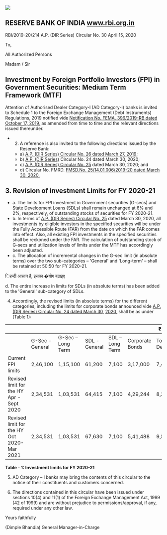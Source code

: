 ![](_page_0_Picture_0.jpeg)

## RESERVE BANK OF INDIA www.rbi.org.in

RBI/2019-20/214 A.P. (DIR Series) Circular No. 30 April 15, 2020

To,

All Authorized Persons

Madam / Sir

## **Investment by Foreign Portfolio Investors (FPI) in Government Securities: Medium Term Framework (MTF)**

Attention of Authorised Dealer Category-I (AD Category-I) banks is invited to Schedule 1 to the Foreign Exchange Management (Debt Instruments) Regulations, 2019 notified vide [Notification No. FEMA. 396/2019-RB dated October 17, 2019,](https://rbidocs.rbi.org.in/rdocs/content/pdfs/FEMA396_17102019.pdf) as amended from time to time and the relevant directions issued thereunder.

- 2. A reference is also invited to the following directions issued by the Reserve Bank:
	- a) [A.P. \(DIR Series\) Circular No. 26 dated March 27, 2019;](https://www.rbi.org.in/Scripts/NotificationUser.aspx?Id=11513&Mode=0)
	- b) [A.P. \(DIR Series\)](https://www.rbi.org.in/Scripts/NotificationUser.aspx?Id=11848&Mode=0) Circular No. 24 dated March 30, 2020;
	- c) [A.P. \(DIR Series\) Circular No. 25](https://www.rbi.org.in/Scripts/NotificationUser.aspx?Id=11849&Mode=0) dated March 30, 2020; and
	- d) Circular No. FMRD. [FMSD.No. 25/14.01.006/2019-20 dated March 30, 2020.](https://www.rbi.org.in/Scripts/NotificationUser.aspx?Id=11850&Mode=0)

## **3. Revision of investment Limits for FY 2020-21**

- a. The limits for FPI investment in Government securities (G-secs) and State Development Loans (SDLs) shall remain unchanged at 6% and 2%, respectively, of outstanding stocks of securities for FY 2020-21.
- b. In terms of [A.P. \(DIR Series\) Circular No. 25](https://www.rbi.org.in/Scripts/NotificationUser.aspx?Id=11849&Mode=0) dated March 30, 2020, all investments by eligible investors in the specified securities will be under the Fully Accessible Route (FAR) from the date on which the FAR comes into effect. Also, all existing FPI investments in the specified securities shall be reckoned under the FAR. The calculation of outstanding stock of G-secs and utilization levels of limits under the MTF has accordingly been adjusted.
- c. The allocation of incremental changes in the G-sec limit (in absolute terms) over the two sub-categories – 'General' and 'Long-term' – shall be retained at 50:50 for FY 2020-21.

िहन्दी आसान है, इसका �योग बढ़ाइए

d. The entire increase in limits for SDLs (in absolute terms) has been added to the 'General' sub-category of SDLs.

4. Accordingly, the revised limits (in absolute terms) for the different categories, including the limits for corporate bonds announced vide [A.P. \(DIR Series\) Circular No. 24 dated March 30,](https://www.rbi.org.in/Scripts/NotificationUser.aspx?Id=11848&Mode=0)  [2020,](https://www.rbi.org.in/Scripts/NotificationUser.aspx?Id=11848&Mode=0) shall be as under (Table 1):

|                                                   |                    |                      |                  |                    |                    | ₹ Crore       |
|---------------------------------------------------|--------------------|----------------------|------------------|--------------------|--------------------|---------------|
|                                                   | G-Sec -<br>General | G-Sec –<br>Long Term | SDL -<br>General | SDL –<br>Long Term | Corporate<br>Bonds | Total<br>Debt |
| Current FPI limits                                | 2,46,100           | 1,15,100             | 61,200           | 7,100              | 3,17,000           | 7,46,500      |
| Revised limit for<br>the HY Apr -Sept<br>2020     | 2,34,531           | 1,03,531             | 64,415           | 7,100              | 4,29,244           | 8,38,821      |
| Revised limit for<br>the HY Oct 2020-<br>Mar 2021 | 2,34,531           | 1,03,531             | 67,630           | 7,100              | 5,41,488           | 9,54,280      |

**Table - 1: Investment limits for FY 2020-21**

5. AD Category – I banks may bring the contents of this circular to the notice of their constituents and customers concerned.

6. The directions contained in this circular have been issued under sections 10(4) and 11(1) of the Foreign Exchange Management Act, 1999 (42 of 1999) and are without prejudice to permissions/approval, if any, required under any other law.

Yours faithfully

(Dimple Bhandia) General Manager-in-Charge